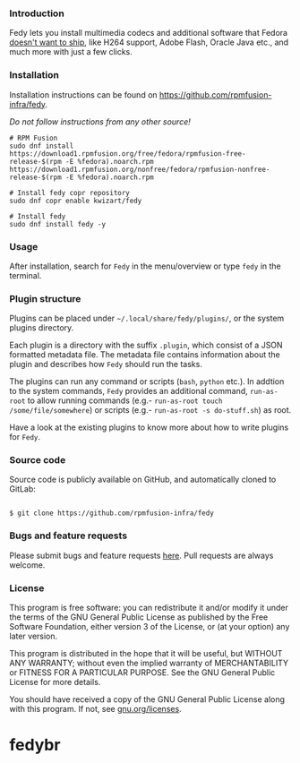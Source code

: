 ### Introduction

Fedy lets you install multimedia codecs and additional software that Fedora [doesn't want to ship](http://fedoraproject.org/wiki/Forbidden_items?rd=ForbiddenItems), like H264 support, Adobe Flash, Oracle Java etc., and much more with just a few clicks.

### Installation

Installation instructions can be found on https://github.com/rpmfusion-infra/fedy.

_Do not follow instructions from any other source!_

```
# RPM Fusion
sudo dnf install https://download1.rpmfusion.org/free/fedora/rpmfusion-free-release-$(rpm -E %fedora).noarch.rpm https://download1.rpmfusion.org/nonfree/fedora/rpmfusion-nonfree-release-$(rpm -E %fedora).noarch.rpm

# Install fedy copr repository
sudo dnf copr enable kwizart/fedy

# Install fedy
sudo dnf install fedy -y

```

### Usage

After installation, search for `Fedy` in the menu/overview or type `fedy` in the terminal.

### Plugin structure

Plugins can be placed under `~/.local/share/fedy/plugins/`, or the system plugins directory.

Each plugin is a directory with the suffix `.plugin`, which consist of a JSON formatted metadata file. The metadata file contains information about the plugin and describes how `Fedy` should run the tasks.

The plugins can run any command or scripts (`bash`, `python` etc.). In addtion to the system commands, `Fedy` provides an additional command, `run-as-root` to allow running commands (e.g.- `run-as-root touch /some/file/somewhere`) or scripts (e.g.- `run-as-root -s do-stuff.sh`) as root.

Have a look at the existing plugins to know more about how to write plugins for `Fedy`.

### Source code

Source code is publicly available on GitHub, and automatically cloned to GitLab:


```

$ git clone https://github.com/rpmfusion-infra/fedy
```

### Bugs and feature requests

Please submit bugs and feature requests [here][fedy/issues]. Pull requests are
always welcome.

[fedy/issues]: https://github.com/rpmfusion-infra/fedy/issues

### License

This program is free software: you can redistribute it and/or modify it under
the terms of the GNU General Public License as published by the Free Software
Foundation, either version 3 of the License, or (at your option) any later
version.

This program is distributed in the hope that it will be useful, but WITHOUT ANY
WARRANTY; without even the implied warranty of MERCHANTABILITY or FITNESS FOR A
PARTICULAR PURPOSE. See the GNU General Public License for more details.

You should have received a copy of the GNU General Public License along with
this program.  If not, see [gnu.org/licenses](http://www.gnu.org/licenses/).
# fedybr
